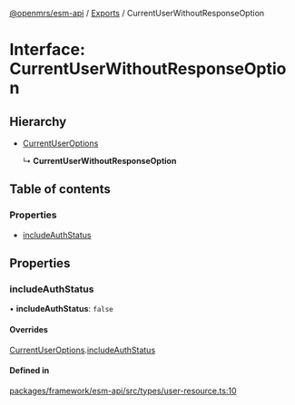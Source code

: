 [@openmrs/esm-api](../API.md) / [Exports](../modules.md) / CurrentUserWithoutResponseOption

# Interface: CurrentUserWithoutResponseOption

## Hierarchy

- [CurrentUserOptions](currentuseroptions.md)

  ↳ **CurrentUserWithoutResponseOption**

## Table of contents

### Properties

- [includeAuthStatus](currentuserwithoutresponseoption.md#includeauthstatus)

## Properties

### includeAuthStatus

• **includeAuthStatus**: ``false``

#### Overrides

[CurrentUserOptions](currentuseroptions.md).[includeAuthStatus](currentuseroptions.md#includeauthstatus)

#### Defined in

[packages/framework/esm-api/src/types/user-resource.ts:10](https://github.com/openmrs/openmrs-esm-core/blob/master/packages/framework/esm-api/src/types/user-resource.ts#L10)
